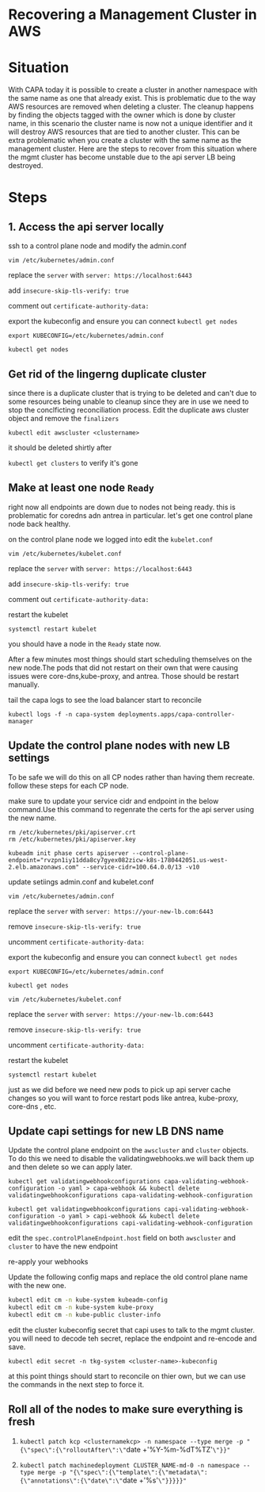 # Recovering a Management Cluster in AWS


# Situation

With CAPA today it is possible to create a cluster in another namespace with the same name as one that already exist. This is problematic due to the way AWS resources are removed when deleting a cluster. The cleanup happens by finding the objects tagged with the owner which is done by cluster name, in this scenario the cluster name is now not a unique identifier and it will destroy AWS resources that are tied to another cluster. This can be extra problematic when you create a cluster with the same name as the management cluster. Here are the steps to recover from this situation where the mgmt cluster has become unstable due to the api server LB being destroyed.



# Steps


## 1. Access the api server locally

ssh to a control plane node and modify the admin.conf

```
vim /etc/kubernetes/admin.conf
```

replace the `server` with `server: https://localhost:6443`

add `insecure-skip-tls-verify: true`

comment out `certificate-authority-data:`

export the kubeconfig and ensure you can connect `kubectl get nodes`

`export KUBECONFIG=/etc/kubernetes/admin.conf`

 `kubectl get nodes`



## Get rid of the lingerng duplicate cluster

since there is a duplicate cluster that is trying to be deleted and can't due to some resources being unable to cleanup since they are in use we need to stop the conclficting reconciliation process. Edit the duplicate aws cluster object and remove the `finalizers`

`kubectl edit awscluster <clustername>`

it should be deleted shirtly after

`kubectl get clusters` to verify it's gone


## Make at least one node `Ready`

right now all endpoints are down due to nodes not being ready. this is problematic for coredns adn antrea in particular. let's get one control plane node back healthy.

on the control plane node we logged into edit the `kubelet.conf`

`vim /etc/kubernetes/kubelet.conf`

replace the `server` with `server: https://localhost:6443`

add `insecure-skip-tls-verify: true`

comment out `certificate-authority-data:`


restart the kubelet

`systemctl restart kubelet`


you should have a node in the `Ready` state now.


After a few minutes most things should start scheduling themselves on the new node.The pods that did not restart on their own that were causing issues were core-dns,kube-proxy, and antrea. Those should be restart manually.

tail the capa logs to see the load balancer start to reconcile

`kubectl logs -f -n capa-system deployments.apps/capa-controller-manager`


## Update the control plane nodes with new LB settings

To be safe we will do this on all CP nodes rather than having them recreate. follow these steps for each CP node.

make sure to update your service cidr and endpoint in the below command.Use this command to regenrate the certs for the api server using the new name. 

```
rm /etc/kubernetes/pki/apiserver.crt
rm /etc/kubernetes/pki/apiserver.key

kubeadm init phase certs apiserver --control-plane-endpoint="rvzpn1iy11dda8cy7gyex082zicw-k8s-1780442051.us-west-2.elb.amazonaws.com" --service-cidr=100.64.0.0/13 -v10
```

update setiings admin.conf and kubelet.conf

```
vim /etc/kubernetes/admin.conf
```

replace the `server` with `server: https://your-new-lb.com:6443`

remove `insecure-skip-tls-verify: true`

uncomment `certificate-authority-data:`

export the kubeconfig and ensure you can connect `kubectl get nodes`

`export KUBECONFIG=/etc/kubernetes/admin.conf`

 `kubectl get nodes`



`vim /etc/kubernetes/kubelet.conf`

replace the `server` with `server: https://your-new-lb.com:6443`

remove `insecure-skip-tls-verify: true`

uncomment `certificate-authority-data:`


restart the kubelet

`systemctl restart kubelet`

just as we did before we need new pods to pick up api server cache changes so  you will want to force restart pods like antrea, kube-proxy, core-dns , etc.

## Update capi settings for new LB DNS name

Update the control plane endpoint on the `awscluster` and `cluster` objects. To do this we need to disable the validatingwebhooks.we will back them up and then delete so we can apply later.

```
kubectl get validatingwebhookconfigurations capa-validating-webhook-configuration -o yaml > capa-webhook && kubectl delete validatingwebhookconfigurations capa-validating-webhook-configuration

kubectl get validatingwebhookconfigurations capi-validating-webhook-configuration -o yaml > capi-webhook && kubectl delete validatingwebhookconfigurations capi-validating-webhook-configuration
```

edit the `spec.controlPlaneEndpoint.host` field on both `awscluster` and `cluster` to have the new endpoint

re-apply your webhooks


Update the following config maps and replace the old control plane name with the new one.

```bash
kubectl edit cm -n kube-system kubeadm-config
kubectl edit cm -n kube-system kube-proxy
kubectl edit cm -n kube-public cluster-info
```

edit the cluster kubeconfig secret that capi uses to talk to the mgmt cluster. you will need to decode teh secret, replace the endpoint and re-encode and save.

`kubectl edit secret -n tkg-system <cluster-name>-kubeconfig`

at this point things should start to reconcile on thier own, but we can use the commands in the next step to force it. 


## Roll all of the nodes to make sure everything is fresh

1. `kubectl patch kcp <clusternamekcp> -n namespace --type merge -p "{\"spec\":{\"rolloutAfter\":\"`date +'%Y-%m-%dT%TZ'`\"}}"`
   
2. `kubectl patch machinedeployment CLUSTER_NAME-md-0 -n namespace --type merge -p "{\"spec\":{\"template\":{\"metadata\":{\"annotations\":{\"date\":\"`date +'%s'`\"}}}}}"`